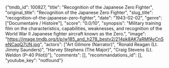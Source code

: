 {"tmdb_id": 100827, "title": "Recognition of the Japanese Zero Fighter", "original_title": "Recognition of the Japanese Zero Fighter", "slug_title": "recognition-of-the-japanese-zero-fighter", "date": "1943-02-02", "genre": ["Documentaire / Histoire"], "score": "0.0/10", "synopsis": "Military training film on the characteristics, capabilities, weaknesses, and recognition of the World War II Japanese fighter aircraft known as the Zero.", "image": "https://image.tmdb.org/t/p/w185_and_h278_bestv2/214pk8AK7aRMfAyCnSeNCaqQ7UN.jpg", "actors": ["Art Gilmore (Narrator)", "Ronald Reagan (Lt. Jimmy Saunders)", "Harvey Stephens (The Major)", "Craig Stevens (Lt. Weldon (P-40 Pilot))"], "comments": [], "recommandations_id": [], "youtube_key": "notfound"}
